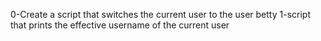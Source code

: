 0-Create a script that switches the current user to the user betty
1-script that prints the effective username of the current user
